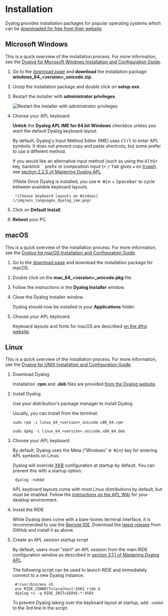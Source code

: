 # Installation
Dyalog provides installation packages for popular operating systems which can be [downloaded for free from their website](https://www.dyalog.com/download-zone.htm).

## Microsoft Windows
This is a quick overview of the installation process. For more information, see the [Dyalog for Microsoft Windows Installation and Configuration Guide]().

1. Go to the [download page](https://www.dyalog.com/download-zone.htm) and **download** the installation package **windows_64_&lt;version&gt;_unicode.zip**.

2. Unzip the installation package and double click on **setup.exe**.

3. Restart the installer with **administrator privileges**.

	![Restart the installer with administrator privileges](/img/admin_restart.png)

4. Choose your APL keyboard.

	**Untick** the **Dyalog APL IME for 64 bit Windows** checkbox unless you want the default Dyalog keyboard layout.

	By default, Dyalog's Input Method Editor (IME) uses <kbd>Ctrl</kbd> to enter APL symbols. It does not prevent copy and paste shortcuts, but some prefer to use a different method. 
	
	If you would like an alternative input method (such as using the <kbd>AltGr</kbd> key, backtick <kbd>\`</kbd> prefix or composition input (<kbd>=</kbd> <kbd>/</kbd> <kbd>Tab</kbd> gives `≠` on [tryapl](https://tryapl.org)), see [section 2.2.5 of Mastering Dyalog APL](https://mastering.dyalog.com/Getting-Started.html#typing-apl-glyphs).

	!!!Note
		Once Dyalog is installed, you use <kbd>⊞ Win</kbd> + <kbd>Spacebar</kbd> to cycle between available keyboard layouts.
		
		![Choose keyboard layouts on Windows](/img/win_languages_dyalog_ime.png)

5. Click on **Default Install**.

6. **Reboot** your PC.

## macOS
This is a quick overview of the installation process. For more information, see the [Dyalog for macOS Installation and Configuration Guide](https://docs.dyalog.com/latest/Dyalog%20for%20macOS%20Installation%20and%20Configuration%20Guide.pdf).

1. Go to the [download page]() and download the installation package for macOS.

2. Double click on the **mac_64_&lt;version&gt;_unicode.pkg** file.

3. Follow the instructions in the **Dyalog Installer** window.

4. Close the Dyalog Installer window.

	Dyalog should now be installed in your **Applications** folder.

5. Choose your APL keyboard.

	Keyboard layouts and fonts for macOS are described [on the dfns website](https://dfns.dyalog.com/n_kbmac.htm).

## Linux
This is a quick overview of the installation process. For more information, see the [Dyalog for UNIX Installation and Configuration Guide](https://docs.dyalog.com/latest/Dyalog%20for%20UNIX%20Installation%20and%20Configuration%20Guide.pdf).

1. Download Dyalog

	Installation **.rpm** and **.deb** files are provided [from the Dyalog website](https://www.dyalog.com/download-zone.htm).

2. Install Dyalog

	Use your distribution's package manager to install Dyalog.
	
	Usually, you can install from the terminal:
	
	`sudo rpm -i linux_64_<version>_unicode.x86_64.rpm`
	
	`sudo dpkg -i linux_64_<version>_unicode.x86_64.deb`

3. Choose your APL keyboard

	By default, Dyalog uses the Meta ("Windows" <kbd>⊞ Win</kbd>) key for entering APL symbols on Linux.
	
	Dyalog will override [XKB](https://www.x.org/wiki/XKB/) configuration at startup by default. You can prevent this with a startup option.
	
	    dyalog -nokbd
	
	APL keyboard layouts come with most Linux distributions by default, but must be enabled. Follow the [instructions on the APL Wiki](https://aplwiki.com/wiki/Typing_glyphs_on_Linux) for your desktop environment.
	

4. Install the RIDE

	While Dyalog does come with a bare-bones terminal interface, it is recommended to use the [Remote IDE](https://github.com/Dyalog/ride). Download the [latest release](https://github.com/Dyalog/ride/releases/latest) from GitHub and install it as above.

5. Create an APL session startup script

	By default, users must "start" an APL session from the main RIDE configuration window as described in [section 2.1.1 of Mastering Dyalog APL](https://mastering.dyalog.com/Getting-Started.html#the-ride-working-environment).
	
	The following script can be used to launch RIDE and immediately connect to a new Dyalog instance.
	
	    #!/usr/bin/env sh
	    env RIDE_CONNECT=localhost:4502 ride &
	    dyalog +s -q RIDE_INIT=SERVE:*:4502
	
	To prevent Dyalog taking over the keyboard layout at startup, add `-nokbd` to the 3rd line in the script.
